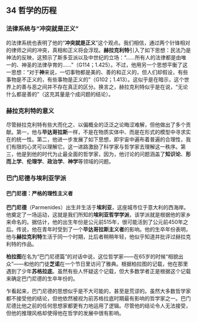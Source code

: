 ## 34 哲学的历程

### **法律系统与“冲突就是正义”**

的法律系统也表明了他的“**冲突就是正义**”这个观点。我们相信，通过两个针锋相对的律师之间的冲突，真相和正义将会浮现。**赫拉克利特**引入了如下思想：民法乃是神法的反映，这预示了斯多亚派以及中世纪的立场：“……所有人的法律都是由唯一的、神圣的法律孕育的……”（G114；1.425）。不过，他用另一个思想平衡了这一思想：“对于**神**来说，一切事物都是美的、善的和正义的，但人们却假设，有些事物是不正义的，有些事物是正义的”（G102；1.413）。这似乎是在暗示，这个世界上的善与恶之间并不存在真正的区分。换言之，赫拉克利特似乎是在说，“无论什么都是善的”（这充其量是个成问题的结论）。

### **赫拉克利特的意义**

尽管赫拉克利特有些大而化之、以偏概全的泛泛之论晦涩难解，但他做出了多个贡献。第一，他与**毕达哥拉斯**一样，不是在物质实体中、而是在形式的模型中寻求实在的统一性。第二，他进一步发展了如下思想，即宇宙中遍布着普遍的合理性，我们有限的心灵可以理解它。这一进路激励了科学家与哲学家去理解这一秩序。第三，他是到他的时代为止最全面的哲学家，因为，他讨论的问题涵盖了**知识论**、**形而上学**、**伦理学**、**政治学**、**神学**等领域的问题。

### 巴门尼德与埃利亚学派

#### **巴门尼德：严格的理性主义者**

**巴门尼德**（Parmenides）出生并生活于**埃利亚**，这座城市位于意大利的西海岸。他奠定了一场运动，这就是我们所知的**埃利亚哲学学派**，该学派就是根据他的家乡来命名的。据估计，他的出生年份是公元前515年，很可能活到了公元前450年之后。传说，他在青年时受到了一个**毕达哥拉斯主义者**的影响。他的生卒年份表明，他与**赫拉克利特**生活于同一个时期，比后者稍稍年轻，他似乎知道并批评过赫拉克利特的作品。

**柏拉图**在名为“巴门尼德篇”的对话中说，这位哲学家——在65岁的时候“相貌出众”——和他的门徒**芝诺**在一个节日里访问了雅典。根据柏拉图的记载，他在那里遇到了少年**苏格拉底**。虽然有些人怀疑这个记载，但大多数学者正是根据这个记载来确定巴门尼德的生卒年份的。

乍看起来，巴门尼德的思想似乎是不大可能的，甚至是荒谬的。虽然大多数哲学家都不接受他的结论，但他依然被视为前苏格拉底时期最有影响的哲学家之一。巴门尼德比他之前的任何思想家都更有力地运用了逻辑。尽管他的结论令人无法接受，但他的推理风格却使得他在哲学的发展中很有影响。